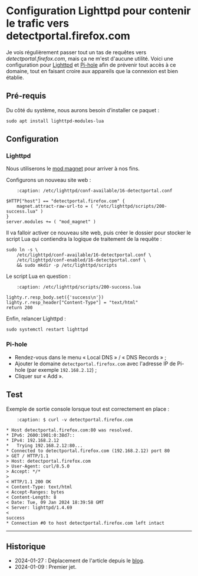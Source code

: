 # Configuration Lighttpd pour contenir le trafic vers detectportal.firefox.com

Je vois régulièrement passer tout un tas de requêtes vers *detectportal.firefox.com*, mais ça ne m'est d'aucune utilité. Voici une configuration pour [Lighttpd](https://www.lighttpd.net) et [Pi-hole](https://pi-hole.net) afin de prévenir tout accès à ce domaine, tout en faisant croire aux appareils que la connexion est bien établie.

## Pré-requis

Du côté du système, nous aurons besoin d’installer ce paquet :

```{code-block} shell
sudo apt install lighttpd-modules-lua
```

## Configuration

### Lighttpd

Nous utiliserons le [mod magnet](https://redmine.lighttpd.net/projects/lighttpd/wiki/Mod_magnet) pour arriver à nos fins.

Configurons un nouveau site web :

```{code-block} shell
    :caption: /etc/lighttpd/conf-available/16-detectportal.conf

$HTTP["host"] == "detectportal.firefox.com" {
    magnet.attract-raw-url-to = ( "/etc/lighttpd/scripts/200-success.lua" )
}
server.modules += ( "mod_magnet" )
```

Il va falloir activer ce nouveau site web, puis créer le dossier pour stocker le script Lua qui contiendra la logique de traitement de la requête :

```{code-block} shell
sudo ln -s \
    /etc/lighttpd/conf-available/16-detectportal.conf \
    /etc/lighttpd/conf-enabled/16-detectportal.conf \
    && sudo mkdir -p /etc/lighttpd/scripts
```

Le script Lua en question :

```{code-block} lua
    :caption: /etc/lighttpd/scripts/200-success.lua

lighty.r.resp_body.set({'success\n'})
lighty.r.resp_header["Content-Type"] = "text/html"
return 200
```

Enfin, relancer Lighttpd :

```{code-block} shell
sudo systemctl restart lighttpd
```

### Pi-hole

- Rendez-vous dans le menu « Local DNS » / « DNS Records » ;
- Ajouter le domaine `detectportal.firefox.com` avec l'adresse IP de Pi-hole (par exemple `192.168.2.12`) ;
- Cliquer sur « Add ».

## Test

Exemple de sortie console lorsque tout est correctement en place :

```{code-block} text
    :caption: $ curl -v detectportal.firefox.com

* Host detectportal.firefox.com:80 was resolved.
* IPv6: 2600:1901:0:38d7::
* IPv4: 192.168.2.12
*   Trying 192.168.2.12:80...
* Connected to detectportal.firefox.com (192.168.2.12) port 80
> GET / HTTP/1.1
> Host: detectportal.firefox.com
> User-Agent: curl/8.5.0
> Accept: */*
> 
< HTTP/1.1 200 OK
< Content-Type: text/html
< Accept-Ranges: bytes
< Content-Length: 8
< Date: Tue, 09 Jan 2024 18:39:58 GMT
< Server: lighttpd/1.4.69
< 
success
* Connection #0 to host detectportal.firefox.com left intact
```

---

## Historique

- 2024-01-27 : Déplacement de l'article depuis le [blog](https://www.tiger-222.fr/?d=2024/01/09/18/34/35-configuration-lighttpd-pour-contenir-le-trafic-vers-detectportalfirefoxcom).
- 2024-01-09 : Premier jet.
